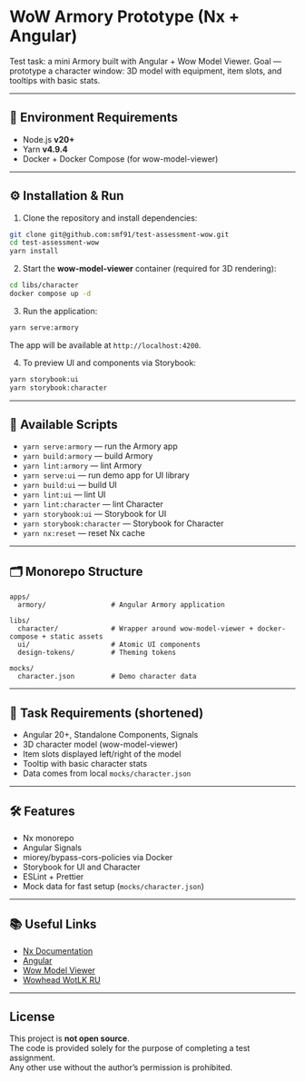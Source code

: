 # WoW Armory Prototype (Nx + Angular)

Test task: a mini Armory built with Angular + Wow Model Viewer.
Goal — prototype a character window: 3D model with equipment, item slots, and tooltips with basic stats.

---

## 🚀 Environment Requirements

* Node.js **v20+**
* Yarn **v4.9.4**
* Docker + Docker Compose (for wow-model-viewer)

---

## ⚙️ Installation & Run

1. Clone the repository and install dependencies:

```bash
git clone git@github.com:smf91/test-assessment-wow.git
cd test-assessment-wow
yarn install
```

2. Start the **wow-model-viewer** container (required for 3D rendering):

```bash
cd libs/character
docker compose up -d
```

3. Run the application:

```bash
yarn serve:armory
```

The app will be available at `http://localhost:4200`.

4. To preview UI and components via Storybook:

```bash
yarn storybook:ui
yarn storybook:character
```

---

## 📜 Available Scripts

* `yarn serve:armory` — run the Armory app
* `yarn build:armory` — build Armory
* `yarn lint:armory` — lint Armory
* `yarn serve:ui` — run demo app for UI library
* `yarn build:ui` — build UI
* `yarn lint:ui` — lint UI
* `yarn lint:character` — lint Character
* `yarn storybook:ui` — Storybook for UI
* `yarn storybook:character` — Storybook for Character
* `yarn nx:reset` — reset Nx cache

---

## 🗂️ Monorepo Structure

```
apps/
  armory/                # Angular Armory application

libs/
  character/             # Wrapper around wow-model-viewer + docker-compose + static assets
  ui/                    # Atomic UI components
  design-tokens/         # Theming tokens

mocks/
  character.json         # Demo character data
```

---

## 📖 Task Requirements (shortened)

* Angular 20+, Standalone Components, Signals
* 3D character model (wow-model-viewer)
* Item slots displayed left/right of the model
* Tooltip with basic character stats
* Data comes from local `mocks/character.json`

---

## 🛠️ Features

* Nx monorepo
* Angular Signals
* miorey/bypass-cors-policies via Docker
* Storybook for UI and Character
* ESLint + Prettier
* Mock data for fast setup (`mocks/character.json`)

---

## 📚 Useful Links

* [Nx Documentation](https://nx.dev)
* [Angular](https://angular.dev)
* [Wow Model Viewer](https://github.com/Miorey/wow-model-viewer)
* [Wowhead WotLK RU](https://www.wowhead.com/wotlk/ru)

---

## License

This project is **not open source**.  
The code is provided solely for the purpose of completing a test assignment.  
Any other use without the author’s permission is prohibited.
